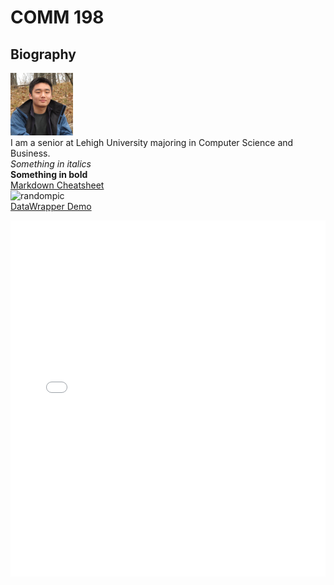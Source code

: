 # COMM 198  

## Biography
![profpic](f1.png)  
I am a senior at Lehigh University majoring in Computer Science and Business.  
*Something in italics*  
**Something in bold**  
[Markdown Cheatsheet](https://www.markdownguide.org/cheat-sheet/)  
![randompic](https://picsum.photos/400)  
[DataWrapper Demo](https://datawrapper.dwcdn.net/MApsa/1/)
<iframe title="Chart: Lehigh Enrollment 2017" aria-describedby="This pie chart shows the undergraduate enrollment in the colleges and programs at Lehigh University in 2017. College of Arts &amp; Sciences has the largest enrollment, with a total of 1665 students." id="datawrapper-chart-MApsa" src="//datawrapper.dwcdn.net/MApsa/1/" scrolling="no" frameborder="0" style="width: 0; min-width: 100% !important;" height="570"></iframe><script type="text/javascript">!function(){"use strict";window.addEventListener("message",function(a){if(void 0!==a.data["datawrapper-height"])for(var t in a.data["datawrapper-height"]){var e=document.getElementById("datawrapper-chart-"+t);e&&(e.style.height=a.data["datawrapper-height"][t]+"px")}})}();</script>
